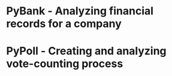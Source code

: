 # PyBank - Analyzing financial records for a company


# PyPoll - Creating and analyzing vote-counting process
